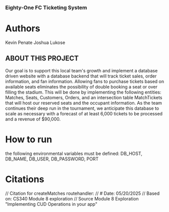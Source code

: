 ### Eighty-One FC Ticketing System

# Authors
Kevin Penate
Joshua Lukose

## ABOUT THIS PROJECT 
Our goal is to support this local team's growth and implement a database driven website with a database backend that will track ticket sales, order information, and fan information. Allowing fans to purchase tickets based on available seats eliminates the possibility of double booking a seat or over filling the stadium. This will be done by implementing the following entities: Matches, Seats, Customers, Orders, and an intersection table MatchTickets that will host our reserved seats and the occupant information. As the team continues their deep run in the tournament, we anticipate this database to scale as necessary with a forecast of at least 6,000 tickets to be processed and a revenue of $90,000. 

# How to run
the following environmental variables must be defined:
DB_HOST, DB_NAME, DB_USER, DB_PASSWORD, PORT



# Citations
// Citation for createMatches routehandler:
// # Date: 05/20/2025
// Based on: CS340 Module 8 exploration 
// Source Module 8 Exploration "Implementing CUD Operations in your app"